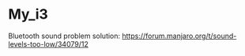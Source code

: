 # My_i3

Bluetooth sound problem solution: https://forum.manjaro.org/t/sound-levels-too-low/34079/12
